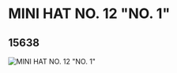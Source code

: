 # MINI HAT NO. 12 "NO. 1"
## 15638
![MINI HAT NO. 12 "NO. 1"](https://lc-www-live-s.legocdn.com/media/bricks/5/2/6052307.jpg)